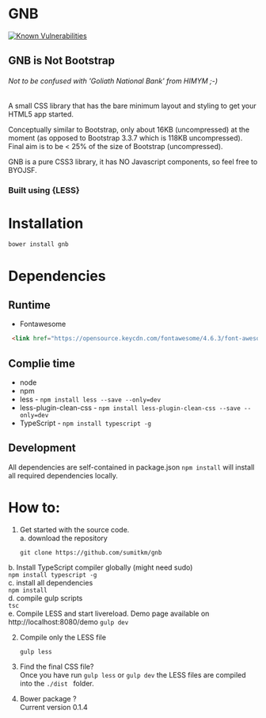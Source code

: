 # GNB

[![Known Vulnerabilities](https://snyk.io/test/github/sumitkm/gnb/badge.svg)](https://snyk.io/test/github/sumitkm/gnb)

## __GNB is Not Bootstrap__
###### Not to be confused with 'Goliath National Bank' from HIMYM ;-)   

A small CSS library that has the bare minimum layout and styling to get your HTML5 app started.  

Conceptually similar to Bootstrap, only about 16KB (uncompressed) at the moment (as opposed to Bootstrap 3.3.7 which is 118KB uncompressed). Final aim is
to be < 25% of the size of Bootstrap (uncompressed).

GNB is a pure CSS3 library, it has NO Javascript components, so feel free to BYOJSF.

### Built using {LESS}

# Installation

```bower install gnb```  

# Dependencies  
## Runtime  
- Fontawesome  
```html
 <link href="https://opensource.keycdn.com/fontawesome/4.6.3/font-awesome.min.css" rel="stylesheet" type="text/css" />
```  

## Complie time  
- node  
- npm  
- less - ```npm install less --save --only=dev```  
- less-plugin-clean-css - ```npm install less-plugin-clean-css --save --only=dev```  
- TypeScript - ```npm install typescript -g```  

## Development  
All dependencies are self-contained in package.json ```npm install``` will install all required dependencies locally.

# How to:  

1. Get started with the source code.  
a. download the repository  
    ```
    git clone https://github.com/sumitkm/gnb   
    ```   
b. Install TypeScript compiler globally (might need sudo)   
    ```
    npm install typescript -g
    ```  
c. install all dependencies  
    ```
    npm install
    ```  
d. compile gulp scripts  
    ```
    tsc
    ```    
e. Compile LESS and start livereload. Demo page available on http://localhost:8080/demo
    ```
    gulp dev
    ```

2. Compile only the LESS file   
    ```
    gulp less
    ```

3. Find the final CSS file?  
Once you have run ```gulp less``` or ```gulp dev``` the LESS files are compiled into the ```./dist ``` folder.

4. Bower package ?  
Current version 0.1.4
